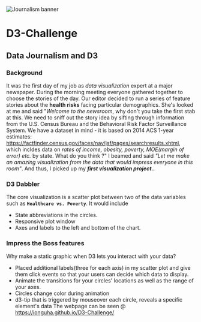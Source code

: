![Journalism banner](https://www.york.ac.uk/media/studenthome/workandvolunteering/images/720px/jobsectorimages/JournalismPublishing.jpg)
# D3-Challenge
## Data Journalism and D3
### Background
It was the first day of my job as _data visualization_ expert at a major newspaper. During the morning meeting everyone gathered together to choose the stories of the day. Our editor decided to run a series of feature stories about the **health risks** facing particular demographics. She's looked at me and said "_Welcome to the newsroom_, why don't you take the first stab at this. We need to sniff out the story idea by sifting through information from the U.S. Census Bureau and the Behavioral Risk Factor Surveillance System. We have a dataset in mind - it is based on 2014 ACS 1-year estimates: https://factfinder.census.gov/faces/nav/jsf/pages/searchresults.xhtml, which incldes data on _rates of income, obesity, poverty, MOE(margin of error) etc._ by state. What do you think ?" I beamed and said _"Let me make an amazing visualization from the data that would impress everyone in this room"_. And thus, I picked up my **_first visualization project.._**
### D3 Dabbler
The core visualization is a scatter plot  between two of the data variables such as **`Healthcare vs. Poverty`**. It would include
* State abbreviations in the circles.
* Responsive plot window
* Axes and labels to the left and bottom of the chart.
### Impress the Boss features
Why make a static graphic when D3 lets you interact with your data?
* Placed additional labels(three for each axis) in my scatter plot and give them click events so that your users can decide which data to display. 
* Animate the transitions for your circles' locations as well as the range of your axes. 
* Circles change color during animation
* d3-tip that is triggered by mouseover each circle, reveals a specific element's data
The webpage can be seen @ https://ionguha.github.io/D3-Challenge/
